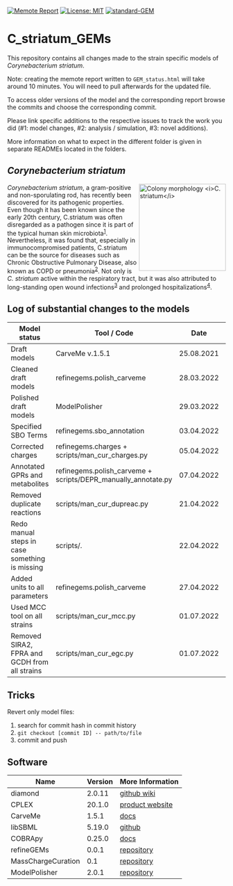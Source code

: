 [![Memote Report](https://github.com/draeger-lab/C_striatum_GEMs/actions/workflows/memote.yml/badge.svg)](https://github.com/draeger-lab/C_striatum_GEMs/actions/workflows/memote.yml) [![License: MIT](https://img.shields.io/badge/License-MIT-yellow.svg)](https://opensource.org/licenses/MIT) [![standard-GEM](https://img.shields.io/badge/standard--GEM-yes-success)](https://github.com/MetabolicAtlas/standard-GEM)
# C_striatum_GEMs
This repository contains all changes made to the strain specific models of *Corynebacterium striatum*.

Note: creating the memote report written to `GEM_status.html` will take around 10 minutes. You will need to pull afterwards for the updated file.

To access older versions of the model and the corresponding report browse the commits and choose the corresponding commit.

Please link specific additions to the respective issues to track the work you did (#1: model changes, #2: analysis / simulation, #3: novel additions).

More information on what to expect in the different folder is given in separate READMEs located in the folders.

## *Corynebacterium striatum*
<img align="right" src="./data/Cstr_16_TSB.png" height="200"
title="Colony morphology <i>C. striatum</i>"
style="display: inline-block; margin: 0 auto; max-width: 300px"/>
*Corynebacterium striatum*, a gram-positive and non-sporulating rod, has recently been discovered for its pathogenic properties. Even though it has been known since the early 20th century, C.striatum was often disregarded as a pathogen since it is part of the typical human skin microbiota<sup>[1](https://www.ncbi.nlm.nih.gov/pmc/articles/PMC5655097/)</sup>. Nevertheless, it was found that, especially in immunocompromised patients, C.striatum can be the source for diseases such as Chronic Obstructive Pulmonary Disease, also known as COPD or pneumonia<sup>[2](https://jidc.org/index.php/journal/article/view/31954008)</sup>. Not only is *C. striatum* active within the respiratory tract, but it was also attributed to long-standing open wound infections<sup>[3](http://europepmc.org/article/MED/28208859)</sup> and prolonged hospitalizations<sup>[4](https://www.ncbi.nlm.nih.gov/pmc/articles/PMC6037610/)</sup>.

## Log of substantial changes to the models
**Model status** | **Tool / Code** | **Date** | **Commit tag**
--- | --- | --- | ---
Draft models | CarveMe v.1.5.1 | 25.08.2021 | Initial commit
Cleaned draft models | refinegems.polish_carveme | 28.03.2022 | v1.0
Polished draft models | ModelPolisher | 29.03.2022 | v2.0
Specified SBO Terms | refinegems.sbo_annotation | 03.04.2022 | v3.0
Corrected charges | refinegems.charges + scripts/man_cur_charges.py | 05.04.2022 | v4.0
Annotated GPRs and metabolites | refinegems.polish_carveme +  scripts/DEPR_manually_annotate.py | 07.04.2022 | v5.0
Removed duplicate reactions | scripts/man_cur_dupreac.py | 21.04.2022 | v6.0
Redo manual steps in case something is missing | scripts/. | 22.04.2022 | v6.1
Added units to all parameters | refinegems.polish_carveme | 27.04.2022 | v6.2
Used MCC tool on all strains | scripts/man_cur_mcc.py | 01.07.2022 | v7.0
Removed SIRA2, FPRA and GCDH from all strains | scripts/man_cur_egc.py | 01.07.2022 | v7.1

## Tricks
Revert only model files:
1. search for commit hash in commit history
2. `git checkout [commit ID] -- path/to/file`
3. commit and push

## Software 
**Name** | **Version** | **More Information**
--- | --- | --- 
diamond | 2.0.11 | [github wiki](https://github.com/bbuchfink/diamond/wiki)
CPLEX | 20.1.0 | [product website](https://www.ibm.com/de-de/products/ilog-cplex-optimization-studio)
CarveMe | 1.5.1 | [docs](https://carveme.readthedocs.io/en/latest/)
libSBML | 5.19.0 | [github](https://github.com/sbmlteam/libsbml)
COBRApy | 0.25.0 | [docs](https://cobrapy.readthedocs.io/en/latest/)
refineGEMs | 0.0.1 | [repository](https://github.com/draeger-lab/refinegems)
MassChargeCuration | 0.1 | [repository](https://github.com/Biomathsys/MassChargeCuration)
ModelPolisher | 2.0.1 | [repository](https://github.com/draeger-lab/ModelPolisher)
